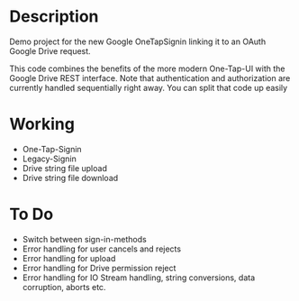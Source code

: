 # Description
Demo project for the new Google OneTapSignin linking it to an OAuth Google Drive request. 

This code combines the benefits of the more modern One-Tap-UI with the Google Drive REST interface. Note that authentication and authorization are currently handled sequentially right away. You can split that code up easily


# Working
- One-Tap-Signin
- Legacy-Signin
- Drive string file upload
- Drive string file download

# To Do
- Switch between sign-in-methods
- Error handling for user cancels and rejects
- Error handling for upload
- Error handling for Drive permission reject
- Error handling for IO Stream handling, string conversions, data corruption, aborts etc.
